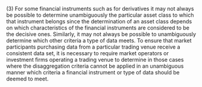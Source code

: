 (3) For some financial instruments such as for derivatives it may not always be possible to determine unambiguously the particular asset class to which that instrument belongs since the determination of an asset class depends on which characteristics of the financial instruments are considered to be the decisive ones. Similarly, it may not always be possible to unambiguously determine which other criteria a type of data meets. To ensure that market participants purchasing data from a particular trading venue receive a consistent data set, it is necessary to require market operators or investment firms operating a trading venue to determine in those cases where the disaggregation criteria cannot be applied in an unambiguous manner which criteria a financial instrument or type of data should be deemed to meet.